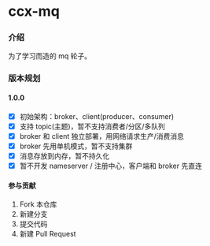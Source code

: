 # ccx-mq

### 介绍
为了学习而造的 mq 轮子。

### 版本规划
#### 1.0.0
- [x] 初始架构：broker、client(producer、consumer)
- [x] 支持 topic(主题)，暂不支持消费者/分区/多队列
- [x] broker 和 client 独立部署，用网络请求生产/消费消息
- [x] broker 先用单机模式，暂不支持集群
- [x] 消息存放到内存，暂不持久化
- [x] 暂不开发 nameserver / 注册中心，客户端和 broker 先直连

#### 参与贡献
1.  Fork 本仓库
2.  新建分支
3.  提交代码
4.  新建 Pull Request
